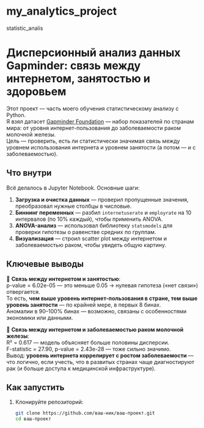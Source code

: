 # my_analytics_project
statistic_analis
# Дисперсионный анализ данных Gapminder: связь между интернетом, занятостью и здоровьем

Этот проект — часть моего обучения статистическому анализу с Python.  
Я взял датасет [Gapminder Foundation](https://github.com/VasilisaS/product_star_mentoring/blob/main/gapminder.csv) — набор показателей по странам мира: от уровня интернет-пользования до заболеваемости раком молочной железы.  
Цель — проверить, есть ли статистически значимая связь между уровнем использования интернета и уровнем занятости (а потом — и с заболеваемостью).

## Что внутри

Всё делалось в Jupyter Notebook. Основные шаги:

1. **Загрузка и очистка данных** — проверил пропущенные значения, преобразовал нужные столбцы в числовые.
2. **Биннинг переменных** — разбил `internetuserate` и `employrate` на 10 интервалов (по 10% каждый), чтобы применить ANOVA.
3. **ANOVA-анализ** — использовал библиотеку `statsmodels` для проверки гипотезы о равенстве средних по группам.
4. **Визуализация** — строил scatter plot между интернетом и заболеваемостью раком, чтобы увидеть общую картину.

## Ключевые выводы

🔹 **Связь между интернетом и занятостью**:  
p-value = 6.02e-05 — это меньше 0.05 → нулевая гипотеза («нет связи») отвергается.  
То есть, **чем выше уровень интернет-пользования в стране, тем выше уровень занятости** — по крайней мере, в первых 8 бинах.  
Аномалии в 90–100% бинах — возможно, связаны с особенностями экономики или данными.

🔹 **Связь между интернетом и заболеваемостью раком молочной железы**:  
R² = 0.617 — модель объясняет больше половины дисперсии.  
F-statistic = 27.90, p-value = 2.43e-28 — тоже сильно значимо.  
Вывод: **уровень интернета коррелирует с ростом заболеваемости** — что логично, если учесть, что в развитых странах чаще диагностируют рак (и больше доступа к медицинской инфраструктуре).

## Как запустить

1. Клонируйте репозиторий:
   ```bash
   git clone https://github.com/ваш-ник/ваш-проект.git
   cd ваш-проект